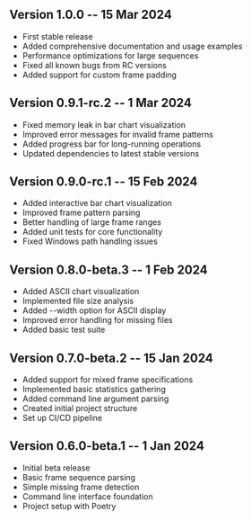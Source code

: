 ## Version 1.0.0 -- 15 Mar 2024

* First stable release
* Added comprehensive documentation and usage examples
* Performance optimizations for large sequences
* Fixed all known bugs from RC versions
* Added support for custom frame padding

## Version 0.9.1-rc.2 -- 1 Mar 2024

* Fixed memory leak in bar chart visualization
* Improved error messages for invalid frame patterns
* Added progress bar for long-running operations
* Updated dependencies to latest stable versions

## Version 0.9.0-rc.1 -- 15 Feb 2024

* Added interactive bar chart visualization
* Improved frame pattern parsing
* Better handling of large frame ranges
* Added unit tests for core functionality
* Fixed Windows path handling issues

## Version 0.8.0-beta.3 -- 1 Feb 2024

* Added ASCII chart visualization
* Implemented file size analysis
* Added --width option for ASCII display
* Improved error handling for missing files
* Added basic test suite

## Version 0.7.0-beta.2 -- 15 Jan 2024

* Added support for mixed frame specifications
* Implemented basic statistics gathering
* Added command line argument parsing
* Created initial project structure
* Set up CI/CD pipeline

## Version 0.6.0-beta.1 -- 1 Jan 2024

* Initial beta release
* Basic frame sequence parsing
* Simple missing frame detection
* Command line interface foundation
* Project setup with Poetry
